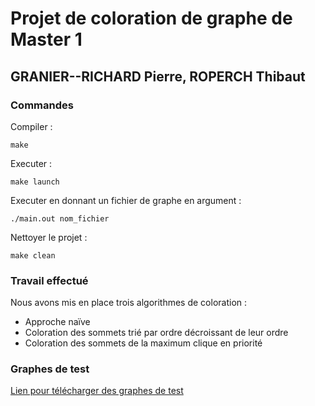 # Projet de coloration de graphe de Master 1

## GRANIER--RICHARD Pierre, ROPERCH Thibaut

### Commandes

Compiler :

    make

Executer :

    make launch

Executer en donnant un fichier de graphe en argument :

    ./main.out nom_fichier

Nettoyer le projet :

    make clean

### Travail effectué

Nous avons mis en place trois algorithmes de coloration :
* Approche naïve
* Coloration des sommets trié par ordre décroissant de leur ordre
* Coloration des sommets de la maximum clique en priorité

### Graphes de test

[Lien pour télécharger des graphes de test](http://www.info.univ-angers.fr/pub/porumbel/graphs/)
